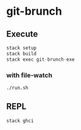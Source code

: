 # git-brunch

## Execute

```haskell
stack setup
stack build
stack exec git-brunch-exe
```

### with file-watch

```shell
./run.sh
```

## REPL

```haskell
stack ghci
```
